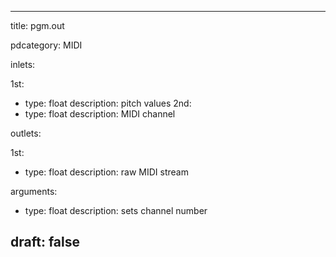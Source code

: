 --- 


title: pgm.out

pdcategory: MIDI

inlets:

  1st:
  - type: float
    description: pitch values
  2nd:
  - type: float
    description: MIDI channel

outlets:

  1st:
  - type: float
    description: raw MIDI stream

arguments:
  - type: float
    description: sets channel number





draft: false
---
